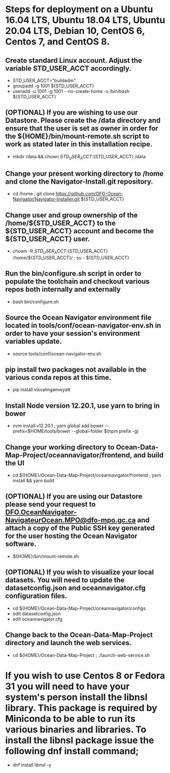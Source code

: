# Steps for deployment on a Ubuntu 16.04 LTS, Ubuntu 18.04 LTS, Ubuntu 20.04 LTS, Debian 10, CentOS 6, Centos 7, and CentOS 8.

## Create standard Linux account. Adjust the variable STD_USER_ACCT accordingly.

* STD_USER_ACCT="buildadm"
* groupadd -g 1001 ${STD_USER_ACCT}
* useradd -u 1001 -g 1001 --no-create-home -s /bin/bash ${STD_USER_ACCT}

## (OPTIONAL) If you are wishing to use our Datastore. Please create the /data directory and ensure that the user is set as owner in order for the ${HOME}/bin/mount-remote.sh script to work as stated later in this installation recipe. 

* mkdir /data && chown ${STD_USER_ACCT}:${STD_USER_ACCT} /data

## Change your present working directory to /home and clone the Navigator-Install.git repository.

* cd /home ; git clone https://github.com/DFO-Ocean-Navigator/Navigator-Installer.git ${STD_USER_ACCT}

## Change user and group ownership of the /home/${STD_USER_ACCT} to the ${STD_USER_ACCT} account and become the ${STD_USER_ACCT} user.

* chown -R ${STD_USER_ACCT}:${STD_USER_ACCT} /home/${STD_USER_ACCT}/ ; su - ${STD_USER_ACCT}

## Run the bin/configure.sh script in order to populate the toolchain and checkout various repos both internally and externally

* bash bin/configure.sh

## Source the Ocean Navigator environment file located in tools/conf/ocean-navigator-env.sh in order to have your session's environment variables update.

* source tools/conf/ocean-navigator-env.sh

## pip install two packages not available in the various conda repos at this time.

* pip install visvalingamwyatt

## Install Node version 12.20.1, use yarn to bring in bower

* nvm install v12.20.1 ; yarn global add bower --prefix=$HOME/tools/bower --global-folder $(npm prefix -g)

## Change your working directory to Ocean-Data-Map-Project/oceannavigator/frontend, and build the UI

* cd ${HOME}/Ocean-Data-Map-Project/oceannavigator/frontend ; yarn install && yarn build

## (OPTIONAL) If you are using our Datastore please send your request to DFO.OceanNavigator-NavigateurOcean.MPO@dfo-mpo.gc.ca and attach a copy of the Public SSH key generated for the user hosting the Ocean Navigator software.

* ${HOME}/bin/mount-remote.sh

## (OPTIONAL) If you wish to visualize your local datasets. You will need to update the datasetconfig.json and oceannavigator.cfg configuration files.

* cd ${HOME}/Ocean-Data-Map-Project/oceannavigator/configs 
* edit datasetconfig.json
* edit oceannavigator.cfg

## Change back to the Ocean-Data-Map-Project directory and launch the web services.

* cd ${HOME}/Ocean-Data-Map-Project ; ./launch-web-service.sh

# If you wish to use Centos 8 or Fedora 31 you will need to have your system's person install the libnsl library. This package is required by Miniconda to be able to run its various binaries and libraries. To install the libnsl package issue the following dnf install command;

* dnf install libnsl -y
